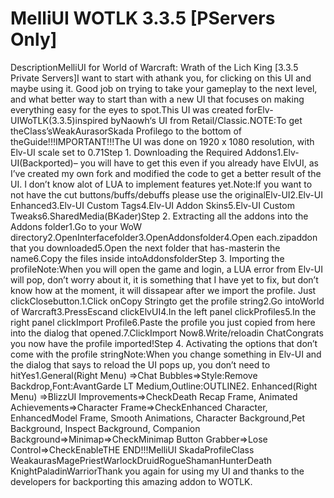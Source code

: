 # MelliUI WOTLK 3.3.5 [PServers Only]

DescriptionMelliUI for World of Warcraft: Wrath of the Lich King [3.3.5 Private Servers]I want to start with athank you, for clicking on this UI and maybe using it. Good job on trying to take your gameplay to the next level, and what better way to start than with a new UI that focuses on making everything easy for the eyes to spot.This UI was created forElv-UIWoTLK(3.3.5)inspired byNaowh‘s UI from Retail/Classic.NOTE:To get theClass’sWeakAurasorSkada Profilego to the bottom of theGuide!!!IMPORTANT!!!The UI was done on 1920 x 1080 resolution, with Elv-UI scale set to 0.71Step 1. Downloading the Required Addons1.Elv-UI(Backported)– you will have to get this even if you already have ElvUI, as I’ve created my own fork and modified the code to get a better result of the UI. I don’t know alot of LUA to implement features yet.Note:If you want to not have the cut buttons/buffs/debuffs please use the originalElv-UI2.Elv-UI Enhanced3.Elv-UI Custom Tags4.Elv-UI Addon Skins5.Elv-UI Custom Tweaks6.SharedMedia(BKader)Step 2. Extracting all the addons into the Addons folder1.Go to your WoW directory2.OpenInterfacefolder3.OpenAddonsfolder4.Open each.zipaddon that you downloaded5.Open the next folder that has-masterin the name6.Copy the files inside intoAddonsfolderStep 3. Importing the profileNote:When you will open the game and login, a LUA error from Elv-UI will pop, don’t worry about it, it is something that I have yet to fix, but don’t know how at the moment, it will dissapear after we import the profile. Just clickClosebutton.1.Click onCopy Stringto get the profile string2.Go intoWorld of Warcraft3.PressEscand clickElvUI4.In the left panel clickProfiles5.In the right panel clickImport Profile6.Paste the profile you just copied from here into the dialog that opened.7.ClickImport Now8.Write/reloadin ChatCongrats you now have the profile imported!Step 4. Activating the options that don’t come with the profile stringNote:When you change something in Elv-UI and the dialog that says to reload the UI pops up, you don’t need to hitYes1.General(Right Menu) =>Chat Bubbles=>Style:Remove Backdrop,Font:AvantGarde LT Medium,Outline:OUTLINE2. Enhanced(Right Menu) =>BlizzUI Improvements=>CheckDeath Recap Frame, Animated Achievements=>Character Frame=>CheckEnhanced Character, EnhancedModel Frame, Smooth Animations, Character Background,Pet Background, Inspect Background, Companion Background=>Minimap=>CheckMinimap Button Grabber=>Lose Control=>CheckEnableTHE END!!!MelliUI SkadaProfileClass WeakaurasMagePriestWarlockDruidRogueShamanHunterDeath KnightPaladinWarriorThank you again for using my UI and thanks to the developers for backporting this amazing addon to WOTLK.
